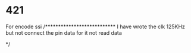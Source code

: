 # 421
For encode ssi
/***************************
I have wrote the clk  125KHz 
but not connect the pin data for it 
not read data



*/
